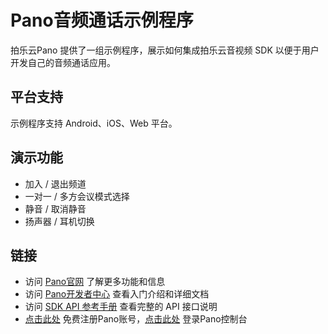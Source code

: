 # Pano音频通话示例程序

拍乐云Pano 提供了一组示例程序，展示如何集成拍乐云音视频 SDK 以便于用户开发自己的音频通话应用。

## 平台支持

示例程序支持 Android、iOS、Web 平台。

## 演示功能

- 加入 / 退出频道
- 一对一 / 多方会议模式选择
- 静音 / 取消静音
- 扬声器 / 耳机切换

## 链接

- 访问 [Pano官网](https://www.pano.video/) 了解更多功能和信息
- 访问 [Pano开发者中心](https://developer.pano.video/) 查看入门介绍和详细文档
- 访问 [SDK API 参考手册](https://developer.pano.video/sdk/sdkapi/) 查看完整的 API 接口说明
- [点击此处](https://console.pano.video/#/user/register) 免费注册Pano账号，[点击此处](https://console.pano.video/#/user/login) 登录Pano控制台 